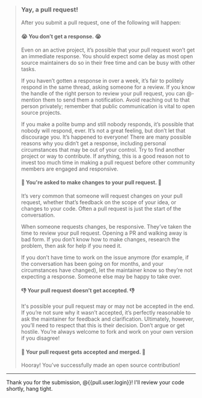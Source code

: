 > ### Yay, a pull request!
>
> After you submit a pull request, one of the following will happen:
>
> #### :sob: You don’t get a response. :sob:
>
> Even on an active project, it’s possible that your pull request won’t get an immediate response. You should expect some delay as most open source maintainers do so in their free time and can be busy with other tasks.
>
> If you haven’t gotten a response in over a week, it’s fair to politely respond in the same thread, asking someone for a review. If you know the handle of the right person to review your pull request, you can @-mention them to send them a notification. Avoid reaching out to that person privately; remember that public communication is vital to open source projects.
>
> If you make a polite bump and still nobody responds, it’s possible that nobody will respond, ever. It’s not a great feeling, but don’t let that discourage you. It’s happened to everyone! There are many possible reasons why you didn’t get a response, including personal circumstances that may be out of your control. Try to find another project or way to contribute. If anything, this is a good reason not to invest too much time in making a pull request before other community members are engaged and responsive.
>
> #### :construction: You're asked to make changes to your pull request. :construction:
>
> It’s very common that someone will request changes on your pull request, whether that’s feedback on the scope of your idea, or changes to your code. Often a pull request is just the start of the conversation.
>
> When someone requests changes, be responsive. They’ve taken the time to review your pull request. Opening a PR and walking away is bad form. If you don’t know how to make changes, research the problem, then ask for help if you need it.
>
> If you don’t have time to work on the issue anymore (for example, if the conversation has been going on for months, and your circumstances have changed), let the maintainer know so they’re not expecting a response. Someone else may be happy to take over.
>
> #### :-1: Your pull request doesn’t get accepted. :-1:
>
> It's possible your pull request may or may not be accepted in the end. If you’re not sure why it wasn’t accepted, it’s perfectly reasonable to ask the maintainer for feedback and clarification. Ultimately, however, you’ll need to respect that this is their decision. Don’t argue or get hostile. You’re always welcome to fork and work on your own version if you disagree!
>
> #### :tada: Your pull request gets accepted and merged. :tada:
>
> Hooray! You’ve successfully made an open source contribution!

---

Thank you for the submission, @{{pull.user.login}}! I'll review your code shortly, hang tight.

